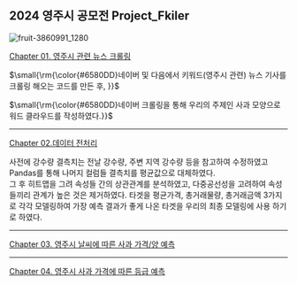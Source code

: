 ## 2024 영주시 공모전 Project_Fkiler

![fruit-3860991_1280](https://github.com/minkyunglee1012/Project_Fkiller/assets/156975194/43b786ef-ab7f-4535-9dec-38f90bfe12d9)



[Chapter 01. 영주시 관련 뉴스 크롤링](https://github.com/minkyunglee1012/Project_Fkiller/tree/master/01.01%20%EC%98%81%EC%A3%BC%EC%8B%9C%20%EA%B4%80%EB%A0%A8%20%EB%89%B4%EC%8A%A4%20%ED%81%AC%EB%A1%A4%EB%A7%81)

<p>$\small{\rm{\color{#6580DD}네이버 및 다음에서 키워드(영주시 관련) 뉴스 기사를 크롤링 해오는 코드를 만든 후, }}$</p>
<p>$\small{\rm{\color{#6580DD}네이버 크롤링을 통해 우리의 주제인 사과 모양으로 워드 클라우드를 작성하였다.}}$</p>


---

[Chapter 02.데이터 전처리](https://github.com/minkyunglee1012/Project_Fkiller/tree/master/01.02%20%EB%8D%B0%EC%9D%B4%ED%84%B0%20%EC%A0%84%EC%B2%98%EB%A6%AC)

사전에 강수량 결측치는 전날 강수량, 주변 지역 강수량 등을 참고하여 수정하였고 Pandas를 통해 나머지 컬럼들 결측치를 평균값으로 대체하였다. \
그 후 히트맵을 그려 속성들 간의 상관관계를 분석하였고, 다중공선성을 고려하여 속성들끼리 관계가 높은 것은 제거하였다.
타겟을 평균가격, 총거래물량, 총거래금액 3가지로 각각 모델링하여 가장 예측 결과가 좋게 나온 타겟을 우리의 최종 모델링에 사용 하기로 하였다.

---

[Chapter 03. 영주시 날씨에 따른 사과 가격/양 예측](https://github.com/minkyunglee1012/Project_Fkiller/tree/master/01.03%20%EC%98%81%EC%A3%BC%EC%8B%9C%20%EB%82%A0%EC%94%A8%EC%97%90%20%EB%94%B0%EB%A5%B8%20%EC%82%AC%EA%B3%BC%20%EA%B0%80%EA%B2%A9%20%EC%98%88%EC%B8%A1)

---

[Chapter 04. 영주시 사과 가격에 따른 등급 예측](https://github.com/minkyunglee1012/Project_Fkiller/tree/master/01.04%20%EC%98%81%EC%A3%BC%EC%8B%9C%20%EC%82%AC%EA%B3%BC%20%EA%B0%80%EA%B2%A9%EC%97%90%20%EB%94%B0%EB%A5%B8%20%EB%93%B1%EA%B8%89%20%EC%98%88%EC%B8%A1)
